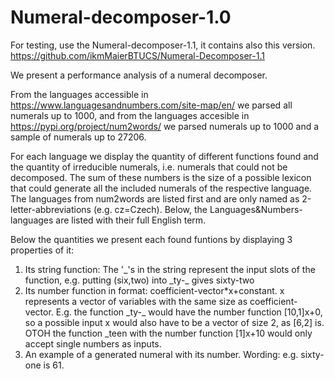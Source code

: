 # Numeral-decomposer-1.0

For testing, use the Numeral-decomposer-1.1, it contains also this version. https://github.com/ikmMaierBTUCS/Numeral-Decomposer-1.1

We present a performance analysis of a numeral decomposer.

From the languages accessible in https://www.languagesandnumbers.com/site-map/en/ we parsed all numerals up to 1000, and from the languages accesible in https://pypi.org/project/num2words/ we parsed numerals up to 1000 and a sample of numerals up to 27206.

For each language we display the quantity of different functions found and the quantity of irreducible numerals, i.e. numerals that could not be decomposed. The sum of these numbers is the size of a possible lexicon that could generate all the included numerals of the respective language. The languages from num2words are listed first and are only named as 2-letter-abbreviations (e.g. cz=Czech). Below, the Languages&Numbers-languages are listed with their full English term.

Below the quantities we present each found funtions by displaying 3 properties of it:

1) Its string function: The '\_'s in the string represent the input slots of the function, e.g. putting (six,two) into \_ty-\_ gives sixty-two
2) Its number function in format: coefficient-vector*x+constant. x represents a vector of variables with the same size as coefficient-vector. E.g. the function \_ty-\_ would have the number function [10,1]x+0, so a possible input x would also have to be a vector of size 2, as [6,2] is. OTOH the function \_teen with the number function [1]x+10 would only accept single numbers as inputs.
3) An example of a generated numeral with its number. Wording: e.g. sixty-one is 61.
